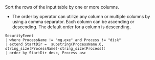 Sort the rows of the input table by one or more columns.

* The order by operator can utilize any column or multiple columns by using a comma separator. Each column can be ascending or descending. The default order for a column is descending.<br>

```
SecurityEvent
| where ProcessName != "mg.exe" and Process != "disk"
| extend StartDir =  substring(ProcessName,0, string_size(ProcessName)-string_size(Process))
| order by StartDir desc, Process asc

```
